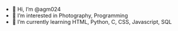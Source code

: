 - 👋 Hi, I’m @agm024
- 👀 I’m interested in Photography, Programming
- 🌱 I’m currently learning HTML, Python, C, CSS, Javascript, SQL
<!---
agm024/agm024 is a ✨ special ✨ repository because its `README.md` (this file) appears on your GitHub profile.
You can click the Preview link to take a look at your changes.
--->
